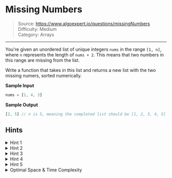 # Missing Numbers
> Source: https://www.algoexpert.io/questions/missingNumbers  
> Difficulty: Medium  
> Category: Arrays
---

You're given an unordered list of unique integers `nums` in the range `[1, n]`,
where `n` represents the length of `nums + 2`. This means that two numbers in
this range are missing from the list.

Write a function that takes in this list and returns a new list with the two
missing numers, sorted numerically.

**Sample Input**
```javascript
nums = [1, 4, 3]
```

**Sample Output**
```javascript
[2, 5] // n is 5, meaning the completed list should be [1, 2, 3, 4, 5]
```

## Hints

<details>
<summary>Hint 1</summary>
How can you solve this problem if there was only one missing number? Can that
solution be applied to this problem with two missing numbers?
</details>

<details>
<summary>Hint 2</summary>
To efficiently find a single missing number, you can sum up all of the values
in the array as well as sum up all of the values in the expected array (i.e. in
the range `[1, n]`). The difference between these values is the missing number.
</details>

<details>
<summary>Hint 3</summary>
Using the same logic as for a single missing number, you can find the total of
the two missng numbers. How can you then find which numbers these are?
</details>

<details>
<summary>Hint 4</summary>
If you take an average of the two missing numbers, one of the missing numbers 
must be less than that average, and one must be greater than the average.
</details>

<details>
<summary>Hint 5</summary>
Since we know there is one missing number on each side of the average, we can
treat each side of the list as its own problem to find one missing number in
that list.
</details>

<details>
<summary>Optimal Space &amp; Time Complexity</summary>
O(n) time | O(1) space - where n is the length of the input array
</details>
